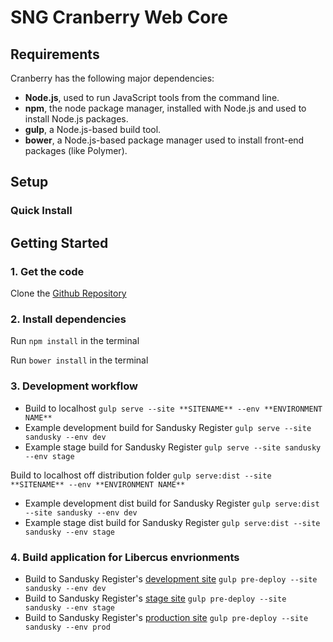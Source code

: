 # SNG Cranberry Web Core


## Requirements

Cranberry has the following major dependencies:

* **Node.js**, used to run JavaScript tools from the command line.
* **npm**, the node package manager, installed with Node.js and used to install Node.js packages.
* **gulp**, a Node.js-based build tool.
* **bower**, a Node.js-based package manager used to install front-end packages (like Polymer).

## Setup

### Quick Install

## Getting Started

### 1. Get the code
Clone the [Github Repository](https://github.com/seiops/cranberry)

### 2. Install dependencies

Run `npm install` in the terminal

Run `bower install` in the terminal

### 3. Development workflow

* Build to localhost `gulp serve --site **SITENAME** --env **ENVIRONMENT NAME**`
* Example development build for Sandusky Register `gulp serve --site sandusky --env dev`
* Example stage build for Sandusky Register `gulp serve --site sandusky --env stage`

Build to localhost off distribution folder `gulp serve:dist --site **SITENAME** --env **ENVIRONMENT NAME**`
* Example development dist build for Sandusky Register `gulp serve:dist --site sandusky --env dev`
* Example stage dist build for Sandusky Register `gulp serve:dist --site sandusky --env stage`

### 4. Build application for Libercus envrionments

* Build to Sandusky Register's [development site](http://srdevcore.libercus.net) `gulp pre-deploy --site sandusky --env dev`
* Build to Sandusky Register's [stage site](http://srstgcore.libercus.net) `gulp pre-deploy --site sandusky --env stage`
* Build to Sandusky Register's [production site](http://www.sanduskyregister.com) `gulp pre-deploy --site sandusky --env prod`

